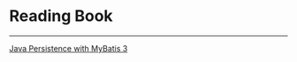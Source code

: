# Reading Book
---

[Java Persistence with MyBatis 3](https://www.packtpub.com/application-development/java-persistence-mybatis-3)

